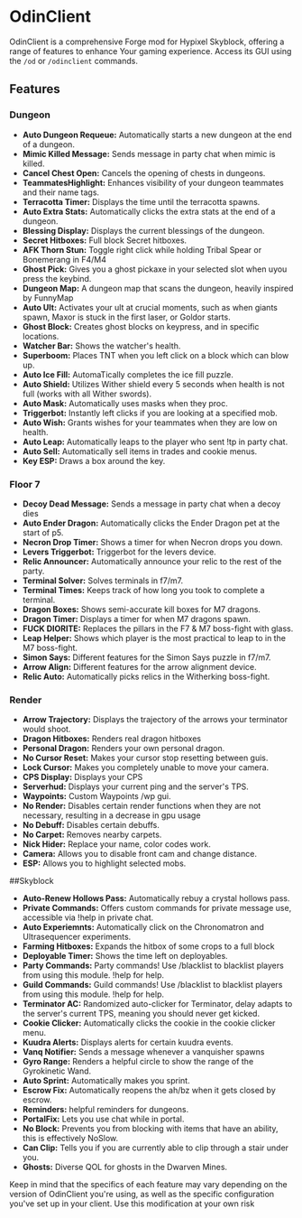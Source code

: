 # OdinClient

OdinClient is a comprehensive Forge mod for Hypixel Skyblock, offering a range of features to enhance Your gaming experience. Access its GUI using the `/od` or `/odinclient` commands.

## Features

### Dungeon
- **Auto Dungeon Requeue:** Automatically starts a new dungeon at the end of a dungeon.
- **Mimic Killed Message:** Sends message in party chat when mimic is killed.
- **Cancel Chest Open:** Cancels the opening of chests in dungeons.
- **TeammatesHighlight:** Enhances visibility of your dungeon teammates and their name tags.
- **Terracotta Timer:** Displays the time until the terracotta spawns.
- **Auto Extra Stats:** Automatically clicks the extra stats at the end of a dungeon.
- **Blessing Display:** Displays the current blessings of the dungeon.
- **Secret Hitboxes:** Full block Secret hitboxes.
- **AFK Thorn Stun:** Toggle right click while holding Tribal Spear or Bonemerang in F4/M4
- **Ghost Pick:** Gives you a ghost pickaxe in your selected slot when uyou press the keybind.
- **Dungeon Map:** A dungeon map that scans the dungeon, heavily inspired by FunnyMap
- **Auto Ult:** Activates your ult at crucial moments, such as when giants spawn, Maxor is stuck in the first laser, or Goldor starts.
- **Ghost Block:** Creates ghost blocks on keypress, and in specific locations.
- **Watcher Bar:** Shows the watcher's health.
- **Superboom:** Places TNT when you left click on a block which can blow up.
- **Auto Ice Fill:** AutomaTically completes the ice fill puzzle.
- **Auto Shield:** Utilizes Wither shield every 5 seconds when health is not full (works with all Wither swords).
- **Auto Mask:** Automatically uses masks when they proc.
- **Triggerbot:** Instantly left clicks if you are looking at a specified mob.
- **Auto Wish:** Grants wishes for your teammates when they are low on health.
- **Auto Leap:** Automatically leaps to the player who sent !tp in party chat.
- **Auto Sell:** Automatically sell items in trades and cookie menus.
- **Key ESP:** Draws a box around the key.

### Floor 7
- **Decoy Dead Message:** Sends a message in party chat when a decoy dies
- **Auto Ender Dragon:** Automatically clicks the Ender Dragon pet at the start of p5.
- **Necron Drop Timer:** Shows a timer for when Necron drops you down.
- **Levers Triggerbot:** Triggerbot for the levers device.
- **Relic Announcer:** Automatically announce your relic to the rest of the party.
- **Terminal Solver:** Solves terminals in f7/m7.
- **Terminal Times:** Keeps track of how long you took to complete a terminal.
- **Dragon Boxes:** Shows semi-accurate kill boxes for M7 dragons.
- **Dragon Timer:** Displays a timer for when M7 dragons spawn.
- **FUCK DIORITE:** Replaces the pillars in the F7 & M7 boss-fight with glass.
- **Leap Helper:** Shows which player is the most practical to leap to in the M7 boss-fight.
- **Simon Says:** Different features for the Simon Says puzzle in f7/m7.
- **Arrow Align:** Different features for the arrow alignment device.
- **Relic Auto:** Automatically picks relics in the Witherking boss-fight.

### Render
- **Arrow Trajectory:** Displays the trajectory of the arrows your terminator would shoot.
- **Dragon Hitboxes:** Renders real dragon hitboxes
- **Personal Dragon:** Renders your own personal dragon.
- **No Cursor Reset:** Makes your cursor stop resetting between guis.
- **Lock Cursor:** Makes you completely unable to move your camera.
- **CPS Display:** Displays your CPS
- **Serverhud:** Displays your current ping and the server's TPS.
- **Waypoints:** Custom Waypoints /wp gui.
- **No Render:** Disables certain render functions when they are not necessary, resulting in a decrease in gpu usage
- **No Debuff:** Disables certain debuffs.
- **No Carpet:** Removes nearby carpets.
- **Nick Hider:** Replace your name, color codes work.
- **Camera:** Allows you to disable front cam and change distance.
- **ESP:** Allows you to highlight selected mobs.

##Skyblock
- **Auto-Renew Hollows Pass:** Automatically rebuy a crystal hollows pass.
- **Private Commands:** Offers custom commands for private message use, accessible via !help in private chat.
- **Auto Experiemnts:** Automatically click on the Chronomatron and Ultrasequencer experiments.
- **Farming Hitboxes:** Expands the hitbox of some crops to a full block
- **Deployable Timer:** Shows the time left on deployables.
- **Party Commands:** Party commands! Use /blacklist to blacklist players from using this module. !help for help.
- **Guild Commands:** Guild commands! Use /blacklist to blacklist players from using this module. !help for help.
- **Terminator AC:** Randomized auto-clicker for Terminator, delay adapts to the server's current TPS, meaning you should never get kicked.
- **Cookie Clicker:** Automatically clicks the cookie in the cookie clicker menu.
- **Kuudra Alerts:** Displays alerts for certain kuudra events.
- **Vanq Notifier:** Sends a message whenever a vanquisher spawns
- **Gyro Range:** Renders a helpful circle to show the range of the Gyrokinetic Wand.
- **Auto Sprint:** Automatically makes you sprint.
- **Escrow Fix:** Automatically reopens the ah/bz when it gets closed by escrow.
- **Reminders:** helpful reminders for dungeons.
- **PortalFix:** Lets you use chat while in portal.
- **No Block:** Prevents you from blocking with items that have an ability, this is effectively NoSlow.
- **Can Clip:** Tells you if you are currently able to clip through a stair under you.
- **Ghosts:** Diverse QOL for ghosts in the Dwarven Mines.



Keep in mind that the specifics of each feature may vary depending on the version of OdinClient you're using, as well as the specific configuration you've set up in your client.
Use this modification at your own risk
